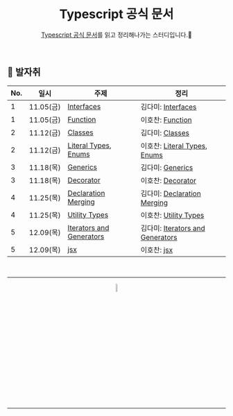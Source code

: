 <div align=center>
<h1> Typescript 공식 문서 </h1>

[Typescript 공식 문서](https://typescript-kr.github.io/pages/the-handbook.html)를 읽고 정리해나가는 스터디입니다.🌱

</div>

<br />

## 🐾 발자취

<table>
    <thead>
        <tr>
            <th> No. </th>
            <th> 일시 </th>
            <th> 주제 </th>
            <th> 정리 </th>
        </tr>
    </thead>
    <tbody>
        <tr>
            <td> 1 </td>
            <td> 11.05(금) </td>
            <td> <a href="https://typescript-kr.github.io/pages/interfaces.html">Interfaces</a> </td>
            <td>  
                김다미: <a href="./docs/interfaces.md">Interfaces</a>
            </td>
        </tr>
        <tr>
            <td> 1 </td>
            <td> 11.05(금) </td>
            <td> <a href="https://typescript-kr.github.io/pages/functions.html">Function</a> </td>
            <td>  
                이호찬: <a href="./docs/Function.md">Function</a>
            </td>
        </tr>
        <tr>
            <td> 2 </td>
            <td> 11.12(금) </td>
            <td> <a href="https://typescript-kr.github.io/pages/classes.html">Classes</a> </td>
            <td>  
                김다미: <a href="./docs/Classes.md">Classes</a>
            </td>
        </tr>
        <tr>
            <td> 2 </td>
            <td> 11.12(금) </td>
            <td> <a href="https://typescript-kr.github.io/pages/literal-types.html">Literal Types</a>, <a href="https://typescript-kr.github.io/pages/enums.html">Enums</a> </td>
            <td>  
                이호찬: <a href="./docs/Literal-types.md">Literal Types</a>, <a href="./docs/Enums.md">Enums</a>
            </td>
        </tr>
        <tr>
            <td> 3 </td>
            <td> 11.18(목) </td>
            <td> <a href="https://typescript-kr.github.io/pages/generics.html">Generics</a> </td>
            <td>  
                김다미: <a href="./docs/Generics.md">Generics</a>
            </td>
        </tr>
        <tr>
            <td> 3 </td>
            <td> 11.18(목) </td>
            <td> <a href="https://typescript-kr.github.io/pages/decorators.html">Decorator</a> </td>
            <td>  
                이호찬: <a href="./docs/Decorators.md">Decorator</a>
            </td>
        </tr>
         <tr>
            <td> 4 </td>
            <td> 11.25(목) </td>
            <td> <a href="https://typescript-kr.github.io/pages/declaration-merging.html">Declaration Merging</a></td>
            <td>  
                김다미: <a href="./docs/Declaration-Merging.md">Declaration Merging</a>
            </td>
        </tr>
        <tr>
            <td> 4 </td>
            <td> 11.25(목) </td>
            <td> <a href="https://typescript-kr.github.io/pages/utility-types.html">Utility Types</a></td>
            <td>  
                이호찬: <a href="./docs/Utility-types.md">Utility Types</a>
            </td>
        </tr>
        <tr>
            <td> 5 </td>
            <td> 12.09(목) </td>
            <td> <a href="https://typescript-kr.github.io/pages/iterators-and-generators.html">Iterators and Generators</a></td>
            <td>  
                김다미: <a href="#">Iterators and Generators</a>
            </td>
        </tr>
        <tr>
            <td> 5 </td>
            <td> 12.09(목) </td>
            <td> <a href="https://typescript-kr.github.io/pages/jsx.html">jsx</a></td>
            <td>  
                이호찬: <a href="#">jsx</a>
            </td>
        </tr>
    </tbody>
</table>

<br />
<hr />
<p align="center">
    <img width="7%" alt="_2021-05-12__1 58 58" src="https://user-images.githubusercontent.com/25525648/117926239-69859c00-b333-11eb-88d1-3c59bd5cf166.png">
</p>
<hr />
